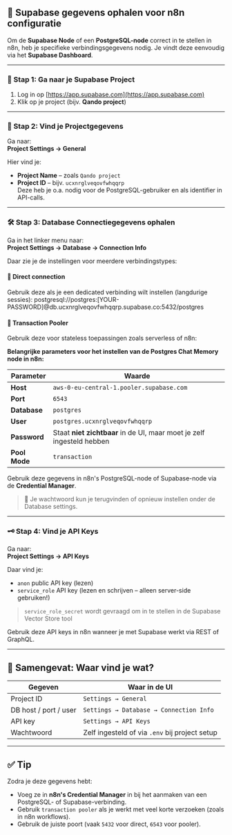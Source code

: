 ## 🧭 Supabase gegevens ophalen voor n8n configuratie

Om de **Supabase Node** of een **PostgreSQL-node** correct in te stellen in n8n, heb je specifieke verbindingsgegevens nodig. Je vindt deze eenvoudig via het **Supabase Dashboard**.

---

### 📍 Stap 1: Ga naar je Supabase Project

1. Log in op [https://app.supabase.com](https://app.supabase.com)
2. Klik op je project (bijv. **Qando project**)

---

### 🔢 Stap 2: Vind je Projectgegevens

Ga naar:  
**Project Settings → General**

Hier vind je:
- **Project Name** – zoals `Qando project`
- **Project ID** – bijv. `ucxnrglveqovfwhqqrp`  
  Deze heb je o.a. nodig voor de PostgreSQL-gebruiker en als identifier in API-calls.

---

### 🛠️ Stap 3: Database Connectiegegevens ophalen

Ga in het linker menu naar:  
**Project Settings → Database → Connection Info**

Daar zie je de instellingen voor meerdere verbindingstypes:

#### 🔌 Direct connection

Gebruik deze als je een dedicated verbinding wilt instellen (langdurige sessies):
postgresql://postgres:[YOUR-PASSWORD]@db.ucxnrglveqovfwhqqrp.supabase.co:5432/postgres


#### 🔁 Transaction Pooler

Gebruik deze voor stateless toepassingen zoals serverless of n8n:

**Belangrijke parameters voor het instellen van de Postgres Chat Memory node in n8n:**

| Parameter      | Waarde                                                           |
|----------------|------------------------------------------------------------------|
| **Host**       | `aws-0-eu-central-1.pooler.supabase.com`                         |
| **Port**       | `6543`                                                           |
| **Database**   | `postgres`                                                       |
| **User**       | `postgres.ucxnrglveqovfwhqqrp`                                    |
| **Password**   | Staat **niet zichtbaar** in de UI, maar moet je zelf ingesteld hebben |
| **Pool Mode**  | `transaction`                                                    |

Gebruik deze gegevens in n8n's PostgreSQL-node of Supabase-node via de **Credential Manager**.

> 🔐 Je wachtwoord kun je terugvinden of opnieuw instellen onder de Database settings.

---

### 🗝️ Stap 4: Vind je API Keys

Ga naar:  
**Project Settings → API Keys**

Daar vind je:
- `anon` public API key (lezen)
- `service_role` API key (lezen en schrijven – alleen server-side gebruiken!)
> `service_role_secret` wordt gevraagd om in te stellen in de Supabase Vector Store tool

Gebruik deze API keys in n8n wanneer je met Supabase werkt via REST of GraphQL.

---

## 📌 Samengevat: Waar vind je wat?

| Gegeven                | Waar in de UI                                           |
|------------------------|----------------------------------------------------------|
| Project ID             | `Settings → General`                                     |
| DB host / port / user  | `Settings → Database → Connection Info`                 |
| API key                | `Settings → API Keys`                                    |
| Wachtwoord             | Zelf ingesteld of via `.env` bij project setup          |

---

## ✅ Tip

Zodra je deze gegevens hebt:
- Voeg ze in **n8n's Credential Manager** in bij het aanmaken van een PostgreSQL- of Supabase-verbinding.
- Gebruik `transaction pooler` als je werkt met veel korte verzoeken (zoals in n8n workflows).
- Gebruik de juiste poort (vaak `5432` voor direct, `6543` voor pooler).

